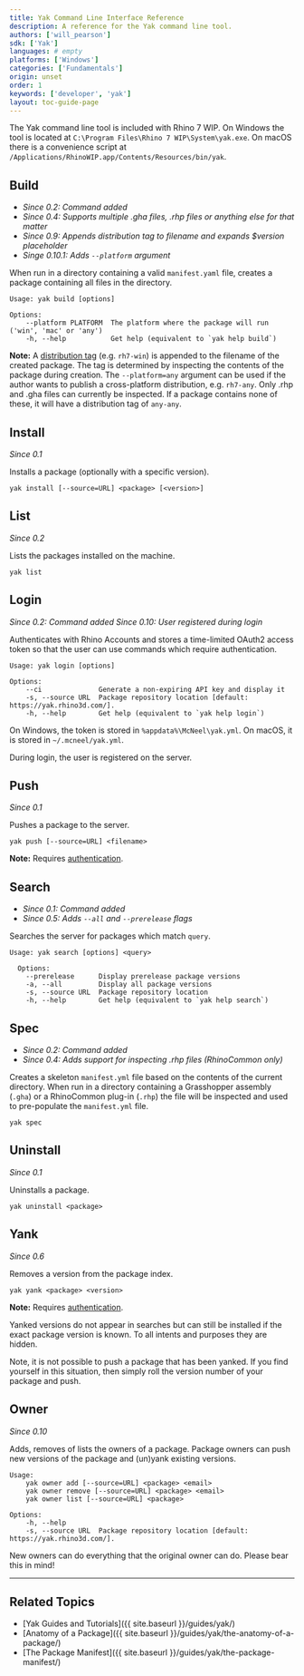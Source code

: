 ```yaml
---
title: Yak Command Line Interface Reference
description: A reference for the Yak command line tool.
authors: ['will_pearson']
sdk: ['Yak']
languages: # empty
platforms: ['Windows']
categories: ['Fundamentals']
origin: unset
order: 1
keywords: ['developer', 'yak']
layout: toc-guide-page
---
```


The Yak command line tool is included with Rhino 7 WIP. On Windows the tool is located at `C:\Program Files\Rhino 7 WIP\System\yak.exe`. On macOS there is a convenience script at `/Applications/RhinoWIP.app/Contents/Resources/bin/yak`.

## Build

* _Since 0.2: Command added_
* _Since 0.4: Supports multiple .gha files, .rhp files or anything else for that matter_
* _Since 0.9: Appends distribution tag to filename and expands $version placeholder_
* _Singe 0.10.1: Adds `--platform` argument_

When run in a directory containing a valid `manifest.yaml` file, creates a package containing all files in the directory.

```commandline
Usage: yak build [options]

Options:
    --platform PLATFORM  The platform where the package will run ('win', 'mac' or 'any')
    -h, --help           Get help (equivalent to `yak help build`)
```

<div class="alert alert-info" role="alert">
  <strong>Note:</strong> A <a href="../the-anatomy-of-a-package#distributions">distribution tag</a> (e.g. <code>rh7-win</code>) is appended to the filename of the created package. The tag is determined by inspecting the contents of the package during creation. The <code>--platform=any</code> argument can be used if the author wants to publish a cross-platform distribution, e.g. <code>rh7-any</code>. Only .rhp and .gha files can currently be inspected. If a package contains none of these, it will have a distribution tag of <code>any-any</code>.
</div>

<!-- During the build, the component GUID is extracted to help with searching for the package later. -->

## Install

_Since 0.1_

Installs a package (optionally with a specific version).

```commandline
yak install [--source=URL] <package> [<version>]
```

## List

_Since 0.2_

Lists the packages installed on the machine.

```commandline
yak list
```

## Login

_Since 0.2: Command added_
_Since 0.10: User registered during login_

Authenticates with Rhino Accounts and stores a time-limited OAuth2 access token so that the user can use commands which require authentication.

```commandline
Usage: yak login [options]

Options:
    --ci              Generate a non-expiring API key and display it
    -s, --source URL  Package repository location [default: https://yak.rhino3d.com/].
    -h, --help        Get help (equivalent to `yak help login`)
```

On Windows, the token is stored in `%appdata%\McNeel\yak.yml`. On macOS, it is stored in `~/.mcneel/yak.yml`.

During login, the user is registered on the server.

## Push

_Since 0.1_

Pushes a package to the server.

```commandline
yak push [--source=URL] <filename>
```

<div class="alert alert-info" role="alert">
  <strong>Note:</strong> Requires <a href="#login">authentication</a>.
</div>

## Search

* _Since 0.1: Command added_
* _Since 0.5: Adds `--all` and `--prerelease` flags_

Searches the server for packages which match `query`.

```commandline
Usage: yak search [options] <query>

  Options:
    --prerelease      Display prerelease package versions
    -a, --all         Display all package versions
    -s, --source URL  Package repository location
    -h, --help        Get help (equivalent to `yak help search`)
```

## Spec

* _Since 0.2: Command added_
* _Since 0.4: Adds support for inspecting .rhp files (RhinoCommon only)_

Creates a skeleton `manifest.yml` file based on the contents of the current directory.
When run in a directory containing a Grasshopper assembly (`.gha`) or a RhinoCommon
plug-in (`.rhp`) the file will be inspected and used to pre-populate the `manifest.yml`
file.

```commandline
yak spec
```

## Uninstall

_Since 0.1_

Uninstalls a package.

```commandline
yak uninstall <package>
```
<!-- deactivation fallback removed in v0.6-->
<!-- <div class="alert alert-info" role="alert">
  <strong>Note:</strong> Since 0.3, Yak will attempt to remove the package from the machine. If this isn't possible -- likely because Rhino is running -- then the package will be <em>deactivated</em> instead.
</div> -->

## Yank

_Since 0.6_

Removes a version from the package index.

```commandline
yak yank <package> <version>
```

<div class="alert alert-info" role="alert">
  <strong>Note:</strong> Requires <a href="#login">authentication</a>.
</div>

Yanked versions do not appear in searches but can still be installed if the exact package version is known. To all intents and purposes they are hidden.

Note, it is not possible to push a package that has been yanked. If you find yourself in this situation, then simply roll the version number of your package and push.

## Owner

_Since 0.10_

Adds, removes of lists the owners of a package. Package owners can push new versions of the package and (un)yank existing versions.

```commandline
Usage:
    yak owner add [--source=URL] <package> <email>
    yak owner remove [--source=URL] <package> <email>
    yak owner list [--source=URL] <package>
    
Options:
    -h, --help
    -s, --source URL  Package repository location [default: https://yak.rhino3d.com/].
```

New owners can do everything that the original owner can do. Please bear this in mind!

---

## Related Topics

- [Yak Guides and Tutorials]({{ site.baseurl }}/guides/yak/)
- [Anatomy of a Package]({{ site.baseurl }}/guides/yak/the-anatomy-of-a-package/)
- [The Package Manifest]({{ site.baseurl }}/guides/yak/the-package-manifest/)
